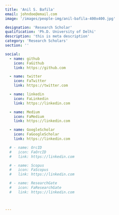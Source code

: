 ```yaml
---
title: 'Anil S. Bafila'
email: johndoe@email.com
image: '/images/people-img/anil-bafila-400x400.jpg'

designation: 'Research Scholar'
qualification: 'Ph.D. University of Delhi'
description: 'this is meta description'
category: 'Research Scholars'
section: ''

social:
  - name: github
    icon: FaGithub
    link: https://github.com

  - name: twitter
    icon: FaTwitter
    link: https://twitter.com

  - name: linkedin
    icon: FaLinkedin
    link: https://linkedin.com

  - name: Medium
    icon: FaMedium
    link: https://linkedin.com

  - name: GoogleScholar
    icon: FaGoogleScholar
    link: https://linkedin.com

  # - name: OrcID
  #   icon: FaOrcID
  #   link: https://linkedin.com

  # - name: Scopus
  #   icon: FaScopus
  #   link: https://linkedin.com

  # - name: ResearchGate
  #   icon: FaResearchGate
  #   link: https://linkedin.com



---
```

